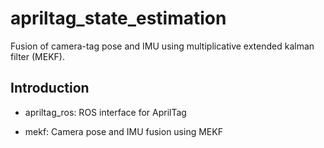 # apriltag_state_estimation
Fusion of camera-tag pose and IMU using multiplicative extended kalman filter (MEKF).  



## Introduction

 
- apriltag_ros: ROS interface for AprilTag

- mekf: Camera pose and IMU fusion using MEKF 
